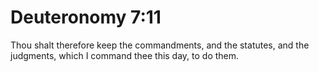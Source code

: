 # Deuteronomy 7:11

Thou shalt therefore keep the commandments, and the statutes, and the judgments, which I command thee this day, to do them.